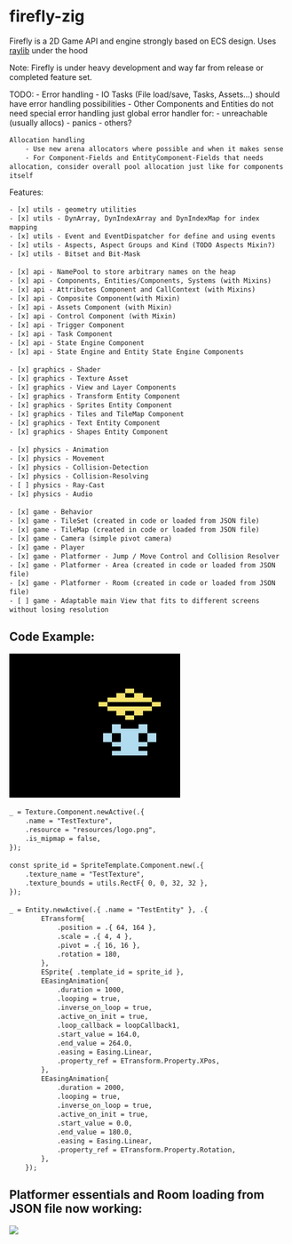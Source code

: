 # firefly-zig

Firefly is a 2D Game API and engine strongly based on ECS design. Uses [raylib](https://github.com/raysan5/raylib) under the hood 

Note: Firefly is under heavy development and way far from release or completed feature set. 

TODO: 
    - Error handling
        - IO Tasks (File load/save, Tasks, Assets...) should have error handling possibilities
        - Other Components and Entities do not need special error handling just global error handler for:
            - unreachable (usually allocs)
            - panics 
            - others?

    Allocation handling
        - Use new arena allocators where possible and when it makes sense
        - For Component-Fields and EntityComponent-Fields that needs allocation, consider overall pool allocation just like for components itself

Features:

    - [x] utils - geometry utilities
    - [x] utils - DynArray, DynIndexArray and DynIndexMap for index mapping
    - [x] utils - Event and EventDispatcher for define and using events
    - [x] utils - Aspects, Aspect Groups and Kind (TODO Aspects Mixin?)
    - [x] utils - Bitset and Bit-Mask

    - [x] api - NamePool to store arbitrary names on the heap
    - [x] api - Components, Entities/Components, Systems (with Mixins)
    - [x] api - Attributes Component and CallContext (with Mixins)
    - [x] api - Composite Component(with Mixin)
    - [x] api - Assets Component (with Mixin)
    - [x] api - Control Component (with Mixin)
    - [x] api - Trigger Component
    - [x] api - Task Component
    - [x] api - State Engine Component
    - [x] api - State Engine and Entity State Engine Components

    - [x] graphics - Shader
    - [x] graphics - Texture Asset
    - [x] graphics - View and Layer Components
    - [x] graphics - Transform Entity Component
    - [x] graphics - Sprites Entity Component
    - [x] graphics - Tiles and TileMap Component
    - [x] graphics - Text Entity Component
    - [x] graphics - Shapes Entity Component

    - [x] physics - Animation
    - [x] physics - Movement 
    - [x] physics - Collision-Detection
    - [x] physics - Collision-Resolving
    - [ ] physics - Ray-Cast
    - [x] physics - Audio
    
    - [x] game - Behavior 
    - [x] game - TileSet (created in code or loaded from JSON file)
    - [x] game - TileMap (created in code or loaded from JSON file)
    - [x] game - Camera (simple pivot camera)
    - [x] game - Player 
    - [x] game - Platformer - Jump / Move Control and Collision Resolver
    - [x] game - Platformer - Area (created in code or loaded from JSON file)
    - [x] game - Platformer - Room (created in code or loaded from JSON file)
    - [ ] game - Adaptable main View that fits to different screens without losing resolution


 ## Code Example:

![](inari.gif)

``` zig
_ = Texture.Component.newActive(.{
    .name = "TestTexture",
    .resource = "resources/logo.png",
    .is_mipmap = false,
});

const sprite_id = SpriteTemplate.Component.new(.{
    .texture_name = "TestTexture",
    .texture_bounds = utils.RectF{ 0, 0, 32, 32 },
});

_ = Entity.newActive(.{ .name = "TestEntity" }, .{
        ETransform{
            .position = .{ 64, 164 },
            .scale = .{ 4, 4 },
            .pivot = .{ 16, 16 },
            .rotation = 180,
        },
        ESprite{ .template_id = sprite_id },
        EEasingAnimation{
            .duration = 1000,
            .looping = true,
            .inverse_on_loop = true,
            .active_on_init = true,
            .loop_callback = loopCallback1,
            .start_value = 164.0,
            .end_value = 264.0,
            .easing = Easing.Linear,
            .property_ref = ETransform.Property.XPos,
        },
        EEasingAnimation{
            .duration = 2000,
            .looping = true,
            .inverse_on_loop = true,
            .active_on_init = true,
            .start_value = 0.0,
            .end_value = 180.0,
            .easing = Easing.Linear,
            .property_ref = ETransform.Property.Rotation,
        },
    });
```

 ## Platformer essentials and Room loading from JSON file now working:

 ![](platformer.gif)

